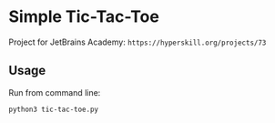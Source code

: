 # Simple Tic-Tac-Toe

Project for JetBrains Academy:
```https://hyperskill.org/projects/73```

## Usage
Run from command line:
```
python3 tic-tac-toe.py
```
